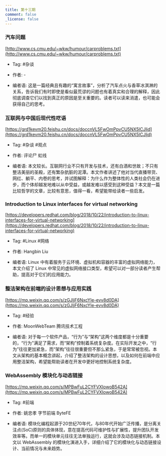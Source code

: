 ```yaml
---
title: 第十三期
comment: false
_license: false
---
```


### 汽车问题

[http://www.cs.cmu.edu/~wkw/humour/carproblems.txt](http://www.cs.cmu.edu/~wkw/humour/carproblems.txt)

- Tag: #杂谈

- 作者: -

- 编者语:
    这是一篇经典且有趣的“寓言故事”，分析了汽车点火与香草冰淇淋的关系，告诉我们有时即使是看似最荒谬的问题也有着真实和合理的解释，因此彻底调查它们以找到真正的原因是至关重要的。读者可以读来消遣，也可能会获得自己的思考。

### 互联网与中国后现代性呓语

[https://grd1kevm20.feishu.cn/docs/doccnVL5FwOmPpvCU5NX5lCJljd](https://grd1kevm20.feishu.cn/docs/doccnVL5FwOmPpvCU5NX5lCJljd)

- Tag: #杂谈 #观点

- 作者: 评论尸 虹线

- 编者语: 
    本文较长。互联网行业不只有开发与技术，还有白酒和世故；不只有整洁美丽的圣殿，还有繁杂肮脏的泥潭。本文作者讲述了他对当代直播带货、网红、躺平、内卷的思考，并试图解释：为什么作为整体性的人类社会仍在进步，而个体却越发地难以从中受益，或越发难以感受到这种受益？本文是一篇比较哲学的文章，比较有意思，值得一看，希望能带给读者一些启发。

 ### Introduction to Linux interfaces for virtual networking

[https://developers.redhat.com/blog/2018/10/22/introduction-to-linux-interfaces-for-virtual-networking](https://developers.redhat.com/blog/2018/10/22/introduction-to-linux-interfaces-for-virtual-networking)

- Tag: #Linux #网络

- 作者: Hangbin Liu

- 编者语:
    Linux 中有着服务于云环境、虚拟机和容器的丰富的虚拟网络能力，本文介绍了 Linux 中常见的虚拟网络接口类型，希望可以对一部分读者产生帮助，提高对于它们的应用能力。

### 整洁架构在前端的设计思想与应用实践

[https://mp.weixin.qq.com/s/zGJljF6NxcYIe-evv8d0DA](https://mp.weixin.qq.com/s/zGJljF6NxcYIe-evv8d0DA)

- Tag: #经验

- 作者: MoonWebTeam 腾讯技术工程

- 编者语:
    对于每一个软件产品，“行为”与“架构”这两个维度都是十分重要的，“行为”满足了需求，而“架构”控制着系统复杂度。在实际开发之中，“行为”往往更加紧急，而“架构”往往很重要但不那么紧急，于是常常被忽视。本文从架构的基本概念讲起，介绍了整洁架构的设计思想，以及如何在前端中应用整洁架构，希望能帮助读者在开发中更好地控制系统复杂度。

### WebAssembly 模块化与动态链接

[https://mp.weixin.qq.com/s/MPBwFuL2CYFVXIowoB542A](https://mp.weixin.qq.com/s/MPBwFuL2CYFVXIowoB542A)

- Tag: #前端

- 作者: 姚忠孝 字节前端 ByteFE

- 编者语:
    模块化编程起源于20世纪70年代，与80年代开始广泛传播，是分离关注点(SoC)原则的具体体现，意在提高代码可维护性与扩展性，提升团队开发效率等。而单一的模块单元往往无法单独运行，这就会涉及动态链接机制。本文以 WebAssembly 的模块化演进入手，详细介绍了它的模块化与动态链接设计、当前情况与未来趋势。